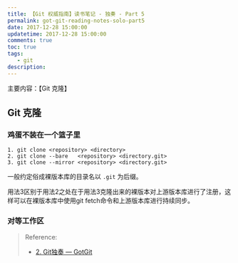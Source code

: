 ```yaml
---
title: 【Git 权威指南】读书笔记 - 独奏 - Part 5
permalink: got-git-reading-notes-solo-part5
date: 2017-12-28 15:00:00
updatetime: 2017-12-28 15:00:00
comments: true
toc: true
tags:
   - git
description:
---
```


主要内容：【Git 克隆】

## Git 克隆

### 鸡蛋不装在一个篮子里

```
1. git clone <repository> <directory>
2. git clone --bare   <repository> <directory.git>
3. git clone --mirror <repository> <directory.git>
```

一般约定俗成裸版本库的目录名以 `.git` 为后缀。

用法3区别于用法2之处在于用法3克隆出来的裸版本对上游版本库进行了注册，这样可以在裸版本库中使用git fetch命令和上游版本库进行持续同步。

<!-- more -->

### 对等工作区



> Reference:
> - [2. Git独奏 &mdash; GotGit](http://www.worldhello.net/gotgit/02-git-solo/index.html)
